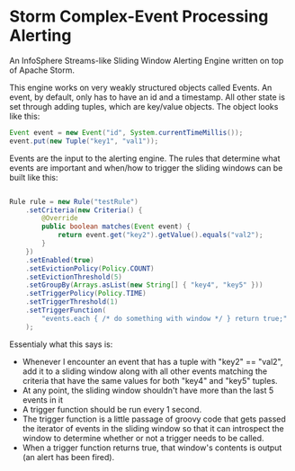 Storm Complex-Event Processing Alerting
=============================

An InfoSphere Streams-like Sliding Window Alerting Engine written on top of Apache Storm.

This engine works on very weakly structured objects called Events. An event, by default, only has to have an id and a timestamp. All other state is set through adding tuples, which are key/value objects. The object looks like this:

```java
Event event = new Event("id", System.currentTimeMillis());
event.put(new Tuple("key1", "val1"));
```

Events are the input to the alerting engine. The rules that determine what events are important and when/how to trigger the sliding windows can be built like this:

```java 

Rule rule = new Rule("testRule") 
    .setCriteria(new Criteria() {
        @Override
        public boolean matches(Event event) {
            return event.get("key2").getValue().equals("val2");
        }
    })
    .setEnabled(true)
    .setEvictionPolicy(Policy.COUNT)
    .setEvictionThreshold(5)
    .setGroupBy(Arrays.asList(new String[] { "key4", "key5" }))
    .setTriggerPolicy(Policy.TIME)
    .setTriggerThreshold(1)
    .setTriggerFunction(
        "events.each { /* do something with window */ } return true;"
    );
```

Essentialy what this says is:
- Whenever I encounter an event that has a tuple with "key2" == "val2", add it to a sliding window along with all other events matching the criteria that have the same values for both "key4" and "key5" tuples. 
- At any point, the sliding window shouldn't have more than the last 5 events in it 
- A trigger function should be run every 1 second. 
- The trigger function is a little passage of groovy code that gets passed the iterator of events in the sliding window so that it can introspect the window to determine whether or not a trigger needs to be called. 
- When a trigger function returns true, that window's contents is output (an alert has been fired).

